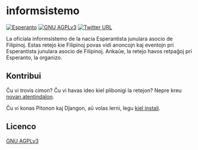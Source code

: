 # informsistemo

[![Esperanto](https://img.shields.io/badge/Esperanto-jes-green.svg)](https://eo.wikipedia.org/wiki/Esperanto)
[![GNU AGPLv3](https://img.shields.io/badge/licenco-GNU_AGPLv3-blue.svg)](https://www.gnu.org/licenses/agpl-3.0.html)
[![Twitter URL](https://img.shields.io/twitter/url/http/shields.io.svg?style=social)](https://twitter.com/FEJ_PH)

La oficiala informsistemo de la nacia Esperantista junulara asocio de Filipinoj. Estas retejo kie Filipinoj povas vidi anoncojn kaj eventojn pri Esperantista junulara asocio de Filipinoj. Ankaŭe, la retejo havos retpaĝoj pri Esperanto, la organizo. 

## Kontribui

Ĉu vi trovis cimon? Ĉu vi havas ideo kiel plibonigi la retejon? Nepre kreu [novan atentindaĵon](https://github.com/esperantoph/informsistemo/issues/new).

Ĉu vi konas Pitonon kaj Dĵangon, aŭ volas lerni, legu [kiel instali](INSTALL.md).

## Licenco

[GNU AGPLv3](LICENSE)
